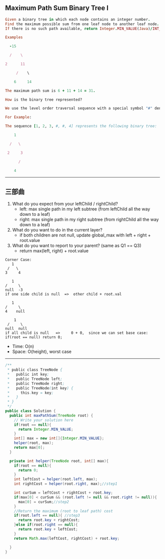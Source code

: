 ## Maximum Path Sum Binary Tree I

```ruby
Given a binary tree in which each node contains an integer number. 
Find the maximum possible sum from one leaf node to another leaf node. 
If there is no such path available, return Integer.MIN_VALUE(Java)/INT_MIN (C++).

Examples

  -15

  /    \

2      11

     /    \

    6     14

The maximum path sum is 6 + 11 + 14 = 31.

How is the binary tree represented?

We use the level order traversal sequence with a special symbol "#" denoting the null node.

For Example:

The sequence [1, 2, 3, #, #, 4] represents the following binary tree:

    1

  /   \

 2     3

      /

    4
```
---



## 三部曲

1. What do you expect from your leftChild / rightChild?
   - left: max single path in my left subtree (from leftChild all the way down to a leaf)
   - right: max single path in my right subtree (from rightChild all the way down to a leaf)
2. What do you want to do in the current layer?
   - if both children are not null, update global_max with left + right + root.value
3. What do you want to report to your parent? (same as Q1 == Q3)
   - return max(left, right) + root.value



``` 
Corner Case:
   1
 /   \
3     4

   1
/     \
null  -3 
if one side child is null  =>  other child + root.val

   1
/     \
4    null

    1
 /     \
null  null 
if all child is null   =>     0 + 0,  since we can set base case:  if(root == null) return 0;
```


 
 - Time: O(n)
 - Space: O(height), worst case

---

```java
/**
 * public class TreeNode {
 *   public int key;
 *   public TreeNode left;
 *   public TreeNode right;
 *   public TreeNode(int key) {
 *     this.key = key;
 *   }
 * }
 */
public class Solution {
  public int maxPathSum(TreeNode root) {
    // Write your solution here
    if(root == null){
      return Integer.MIN_VALUE;
    }
    int[] max = new int[]{Integer.MIN_VALUE};
    helper(root, max);
    return max[0];
  }

  private int helper(TreeNode root, int[] max){
    if(root == null){
      return 0;
    }
    int leftCost = helper(root.left, max);
    int rightCost = helper(root.right, max);//step1

    int curSum = leftCost + rightCost + root.key;
    if(max[0] < curSum && (root.left != null && root.right != null)){
      max[0] = curSum;//step2
    }
    //Return the maximum (root to leaf path) cost
    if(root.left == null){ //step3
      return root.key + rightCost;
    }else if(root.right == null){
      return root.key + leftCost;
    }
    return Math.max(leftCost, rightCost) + root.key;

  }
}
```